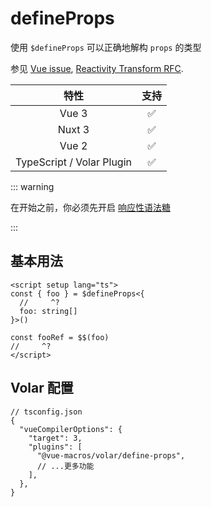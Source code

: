 # defineProps <PackageVersion name="@vue-macros/define-props" />

<StabilityLevel level="stable" />

使用 `$defineProps` 可以正确地解构 `props` 的类型

参见 [Vue issue](https://github.com/vuejs/core/issues/6876), [Reactivity Transform RFC](https://github.com/vuejs/rfcs/blob/reactivity-transform/active-rfcs/0000-reactivity-transform.md#defineprops-destructure-details).

|           特性            |        支持        |
| :-----------------------: | :----------------: |
|           Vue 3           | :white_check_mark: |
|          Nuxt 3           | :white_check_mark: |
|           Vue 2           | :white_check_mark: |
| TypeScript / Volar Plugin | :white_check_mark: |

::: warning

在开始之前，你必须先开启 [响应性语法糖](https://cn.vuejs.org/guide/extras/reactivity-transform.html)

:::

## 基本用法

```vue twoslash
<script setup lang="ts">
const { foo } = $defineProps<{
  //     ^?
  foo: string[]
}>()

const fooRef = $$(foo)
//     ^?
</script>
```

## Volar 配置

```jsonc {6}
// tsconfig.json
{
  "vueCompilerOptions": {
    "target": 3,
    "plugins": [
      "@vue-macros/volar/define-props",
      // ...更多功能
    ],
  },
}
```
